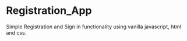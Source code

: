 # Registration_App
Simple Registration and Sign in functionality using vanilla javascript, html and css.
